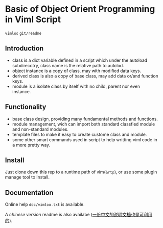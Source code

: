# Basic of Object Orient Programming in Viml Script
`vimloo` `git/readme`

## Introduction

* class is a dict variable defined in a script which under the autoload
  subdirecotry, class name is the relative path to autolod.
* object instance is a copy of class, may with modified data keys.
* derived class is also a copy of base class, may add data or/and function
  keys.
* module is a isolate class by itself with no child, parent nor even instance.

## Functionality

* base class design, providing many fundamental methods and functions.
* module management, wich can import both standard classfied module and non-standard
  modules.
* template files to make it easy to create custome class and module.
* some other smart commands used in script to help writting viml code in a more
  pretty way.

## Install

Just clone down this rep to a runtime path of vim(`&rtp`), or use some plugin
manage tool to Install.

## Documentation

Online help `doc/vimloo.txt` is available.

A _chinese version_ readme is also availabe
([一份中文的说明文档也是可利用的](readme-zh.md)).
